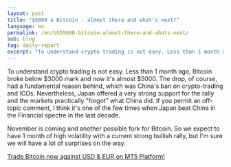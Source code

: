 ```yaml
---
layout: post
title: "$5000 a Bitcoin - almost there and what's next?"
language: en
permalink: /en/USD5000-bitcoin-almost-there-and-whats-next/
sub: blog
tag: daily-report
excerpt: "To understand crypto trading is not easy. Less than 1 month ago, Bitcoin broke below $3000 mark and now it's almost $5000. The drop, of course, had a fundamental reason behind, which was China's ban on crypto-trading and ICOs..."
---
```

To understand crypto trading is not easy. Less than 1 month ago, Bitcoin broke below $3000 mark and now it's almost $5000. The drop, of course, had a fundamental reason behind, which was China's ban on crypto-trading and ICOs. Nevertheless, Japan offered a very strong support for the rally and the markets practically "forgot" what China did. If you permit an off-topic comment, I think it's one of the few times when Japan beat China in the Financial spectre in the last decade. 


November is coming and another possible fork for Bitcoin. So we expect to have 1 month of high volatility with a current strong bullish rally, but I'm sure we will have a lot of surprises on the way.


<div class="separator-line-thin-gray"></div>
<p class="p--action"><a class="button" href="https://goo.gl/ASJuc2"><span>Trade Bitcoin now against USD & EUR on MT5 Platform!</span></a></p>
<div class="separator-line-thin-gray"></div>

